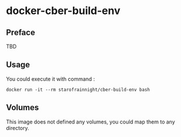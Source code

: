 # docker-cber-build-env

## Preface

TBD

## Usage

You could execute it with command :

    docker run -it --rm starofrainnight/cber-build-env bash

## Volumes

This image does not defined any volumes, you could map them to any directory.